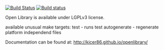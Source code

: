 
[![Build Status](https://travis-ci.org/Kicer86/openlibrary.svg?branch=master)](https://travis-ci.org/Kicer86/openlibrary)
[![Build status](https://ci.appveyor.com/api/projects/status/svruq9ywix1x7ssx?svg=true)](https://ci.appveyor.com/project/Kicer86/openlibrary)

Open Library is available under LGPLv3 license.

available unusual make targets:
test - runs test
autogenerate - regenerate platform independend files

Documentation can be found at:
http://kicer86.github.io/openlibrary/
